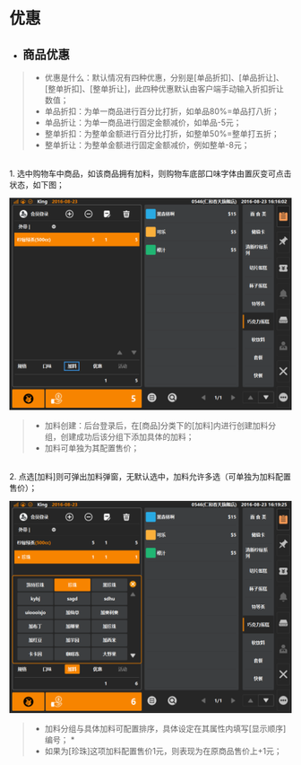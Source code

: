 # 优惠  

* ## 商品优惠  
> * 优惠是什么：默认情况有四种优惠，分别是[单品折扣]、[单品折让]、[整单折扣]、[整单折让]，此四种优惠默认由客户端手动输入折扣折让数值；
> * 单品折扣：为单一商品进行百分比打折，如单品80%=单品打八折；
> * 单品折让：为单一商品进行固定金额减价，如单品-5元；
> * 整单折扣：为整单金额进行百分比打折，如整单50%=整单打五折；
> * 整单折让：为整单金额进行固定金额减价，例如整单-8元；

<br />
1. 选中购物车中商品，如该商品拥有加料，则购物车底部口味字体由置灰变可点击状态，如下图；  
  
![](5.3加料.png)  
  
>  * 加料创建：后台登录后，在[商品]分类下的[加料]内进行创建加料分组，创建成功后该分组下添加具体的加料；
>  * 加料可单独为其配置售价；     
  
  <br />
2. 点选[加料]则可弹出加料弹窗，无默认选中，加料允许多选（可单独为加料配置售价）；
  
![](5.3加料-1.png)  
    
> * 加料分组与具体加料可配置排序，具体设定在其属性内填写[显示顺序]编号；  *
> * 如果为[珍珠]这项加料配置售价1元，则表现为在原商品售价上+1元；  
> 



